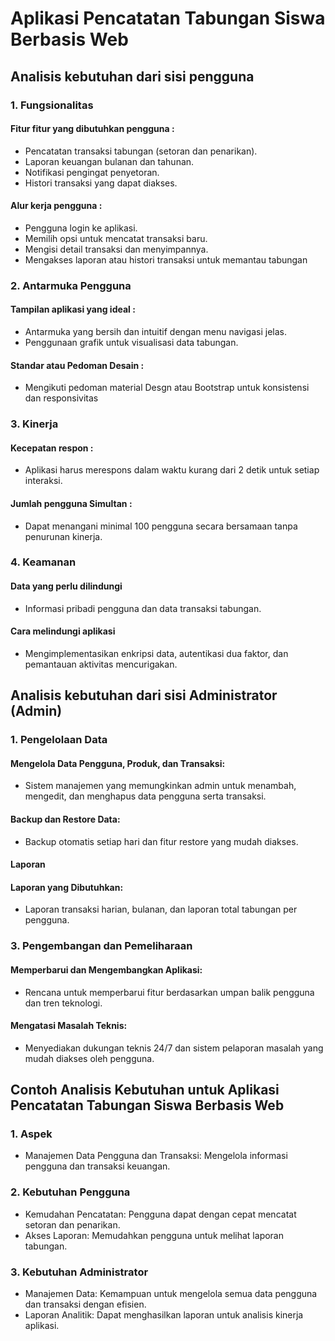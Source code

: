 # Aplikasi Pencatatan Tabungan Siswa Berbasis Web
## Analisis kebutuhan dari sisi pengguna
### 1. Fungsionalitas
#### Fitur fitur yang dibutuhkan pengguna :
- Pencatatan transaksi tabungan (setoran dan penarikan).
- Laporan keuangan bulanan dan tahunan.
- Notifikasi pengingat penyetoran.
- Histori transaksi yang dapat diakses.
#### Alur kerja pengguna :
- Pengguna login ke aplikasi.
- Memilih opsi untuk mencatat transaksi baru.
- Mengisi detail transaksi dan menyimpannya.
- Mengakses laporan atau histori transaksi untuk memantau tabungan
### 2. Antarmuka Pengguna
#### Tampilan aplikasi yang ideal :
- Antarmuka yang bersih dan intuitif dengan menu navigasi jelas.
- Penggunaan grafik untuk visualisasi data tabungan.
#### Standar atau Pedoman Desain :
- Mengikuti pedoman material Desgn atau Bootstrap untuk konsistensi dan responsivitas
### 3. Kinerja
#### Kecepatan respon :
- Aplikasi harus merespons dalam waktu kurang dari 2 detik untuk setiap interaksi.
#### Jumlah pengguna Simultan : 
- Dapat menangani minimal 100 pengguna secara bersamaan tanpa penurunan kinerja.
### 4. Keamanan
#### Data yang perlu dilindungi
- Informasi pribadi pengguna dan data transaksi tabungan.
#### Cara melindungi aplikasi
- Mengimplementasikan enkripsi data, autentikasi dua faktor, dan pemantauan aktivitas mencurigakan.

## Analisis kebutuhan dari sisi Administrator (Admin)
### 1. Pengelolaan Data
#### Mengelola Data Pengguna, Produk, dan Transaksi:
- Sistem manajemen yang memungkinkan admin untuk menambah, mengedit, dan menghapus data pengguna serta transaksi.
#### Backup dan Restore Data:
- Backup otomatis setiap hari dan fitur restore yang mudah diakses.
#### Laporan
#### Laporan yang Dibutuhkan:
- Laporan transaksi harian, bulanan, dan laporan total tabungan per pengguna.
### 3. Pengembangan dan Pemeliharaan
#### Memperbarui dan Mengembangkan Aplikasi:
- Rencana untuk memperbarui fitur berdasarkan umpan balik pengguna dan tren teknologi.
#### Mengatasi Masalah Teknis:
- Menyediakan dukungan teknis 24/7 dan sistem pelaporan masalah yang mudah diakses oleh pengguna.

## Contoh Analisis Kebutuhan untuk Aplikasi Pencatatan Tabungan Siswa Berbasis Web
### 1. Aspek
- Manajemen Data Pengguna dan Transaksi: Mengelola informasi pengguna dan transaksi keuangan.
### 2. Kebutuhan Pengguna
- Kemudahan Pencatatan: Pengguna dapat dengan cepat mencatat setoran dan penarikan.
- Akses Laporan: Memudahkan pengguna untuk melihat laporan tabungan.
### 3. Kebutuhan Administrator
- Manajemen Data: Kemampuan untuk mengelola semua data pengguna dan transaksi dengan efisien.
- Laporan Analitik: Dapat menghasilkan laporan untuk analisis kinerja aplikasi.
